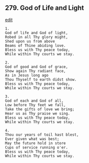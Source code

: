 
## 279.  God of Life and Light
[edit](https://docs.google.com/document/d/1kHViabN5LslaflC1GaOMqQ1H4EpnWlmu/edit?mode=html)



    1.
    God of life and God of light,
    Robed in all Thy glory might,
    Shed upon us from above
    Beams of Thine abiding love.
    Bless us with Thy peace today,
    While within Thy courts we stay.

    2.
    God of good and God of grace,
    Show again Thy radiant face,
    As in Jesus long ago
    Thou Thyself to earth didst show.
    Bless us with Thy peace today,
    While within Thy courts we stay.

    3.
    God of each and God of all,
    Low before Thy feet we fall,
    Take the gifts of love we bring;
    Hear us as Thy praise we sing.
    Bless us with Thy peace today,
    While within Thy courts we stay.

    4.
    Thou our years of toil hast blest,
    Ever given what was best;
    May the future hold in store
    Cups of service running o'er.
    Bless us with Thy peace today,
    While within Thy courts we stay.
